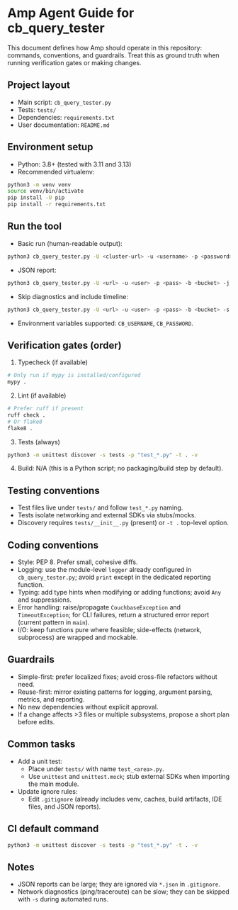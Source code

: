 # Amp Agent Guide for cb_query_tester

This document defines how Amp should operate in this repository: commands, conventions, and guardrails. Treat this as ground truth when running verification gates or making changes.

## Project layout
- Main script: `cb_query_tester.py`
- Tests: `tests/`
- Dependencies: `requirements.txt`
- User documentation: `README.md`

## Environment setup
- Python: 3.8+ (tested with 3.11 and 3.13)
- Recommended virtualenv:

```bash
python3 -m venv venv
source venv/bin/activate
pip install -U pip
pip install -r requirements.txt
```

## Run the tool
- Basic run (human-readable output):
```bash
python3 cb_query_tester.py -U <cluster-url> -u <username> -p <password> -b <bucket>
```
- JSON report:
```bash
python3 cb_query_tester.py -U <url> -u <user> -p <pass> -b <bucket> -j -r
```
- Skip diagnostics and include timeline:
```bash
python3 cb_query_tester.py -U <url> -u <user> -p <pass> -b <bucket> -s -t
```
- Environment variables supported: `CB_USERNAME`, `CB_PASSWORD`.

## Verification gates (order)
1) Typecheck (if available)
```bash
# Only run if mypy is installed/configured
mypy .
```
2) Lint (if available)
```bash
# Prefer ruff if present
ruff check .
# Or flake8
flake8 .
```
3) Tests (always)
```bash
python3 -m unittest discover -s tests -p "test_*.py" -t . -v
```
4) Build: N/A (this is a Python script; no packaging/build step by default).

## Testing conventions
- Test files live under `tests/` and follow `test_*.py` naming.
- Tests isolate networking and external SDKs via stubs/mocks.
- Discovery requires `tests/__init__.py` (present) or `-t .` top-level option.

## Coding conventions
- Style: PEP 8. Prefer small, cohesive diffs.
- Logging: use the module-level `logger` already configured in `cb_query_tester.py`; avoid `print` except in the dedicated reporting function.
- Typing: add type hints when modifying or adding functions; avoid `Any` and suppressions.
- Error handling: raise/propagate `CouchbaseException` and `TimeoutException`; for CLI failures, return a structured error report (current pattern in `main`).
- I/O: keep functions pure where feasible; side-effects (network, subprocess) are wrapped and mockable.

## Guardrails
- Simple-first: prefer localized fixes; avoid cross-file refactors without need.
- Reuse-first: mirror existing patterns for logging, argument parsing, metrics, and reporting.
- No new dependencies without explicit approval.
- If a change affects >3 files or multiple subsystems, propose a short plan before edits.

## Common tasks
- Add a unit test:
  - Place under `tests/` with name `test_<area>.py`.
  - Use `unittest` and `unittest.mock`; stub external SDKs when importing the main module.
- Update ignore rules:
  - Edit `.gitignore` (already includes venv, caches, build artifacts, IDE files, and JSON reports).

## CI default command
```bash
python3 -m unittest discover -s tests -p "test_*.py" -t . -v
```

## Notes
- JSON reports can be large; they are ignored via `*.json` in `.gitignore`.
- Network diagnostics (ping/traceroute) can be slow; they can be skipped with `-s` during automated runs.
